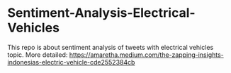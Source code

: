 # Sentiment-Analysis-Electrical-Vehicles

This repo is about sentiment analysis of tweets with electrical vehicles topic. 
More detailed: https://amaretha.medium.com/the-zapping-insights-indonesias-electric-vehicle-cde2552384cb
